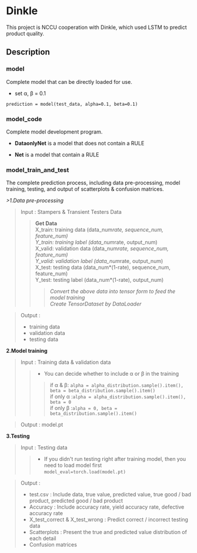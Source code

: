 # Dinkle

This project is NCCU cooperation with Dinkle, which used LSTM to predict product quality.

## Description

### model

Complete model that can be directly loaded for use.

- set α, β = 0.1

`prediction = model(test_data, alpha=0.1, beta=0.1)`

### model_code

Complete model development program.

- **DataonlyNet** is a model that does not contain a RULE

- **Net** is a model that contain a RULE

### model_train_and_test

The complete prediction process, including data pre-processing, model training, testing, and output of scatterplots & confusion matrices. 

*>*1.Data pre-processing**
>Input : Stampers & Transient Testers Data
>>**Get Data**  
>>    X_train: training data (data_num*rate, sequence_num, feature_num)  
>>    Y_train: training label (data_num*rate, output_num)  
>>    X_valid: validation data (data_num*rate, sequence_num, feature_num)  
>>    Y_valid: validation label (data_num*rate, output_num)  
>>    X_test: testing data (data_num*(1-rate), sequence_num, feature_num)  
>>    Y_test: testing label (data_num*(1-rate), output_num)  
>>>_Convert the above data into tensor form to feed the model training_      
>>>_Create TensorDataset by DataLoader_   

>Output :
> - training data
> - validation data
> - testing data  

**2.Model training**
>Input : Training data & validation data   
>> - You can decide whether to include α or β in the training  
>>> if α & β: `alpha = alpha_distribution.sample().item(), beta = beta_distribution.sample().item()`  
>>> if only α :`alpha = alpha_distribution.sample().item(), beta = 0`  
>>> if only β :`alpha = 0, beta = beta_distribution.sample().item()` 
 
>Output : model.pt   

**3.Testing**
> Input : Testing data  
>> - If you didn't run testing right after training model, then you need to load model first  
>> `model_eval=torch.load(model.pt)`  
 
> Output : 
> - test.csv : Include data, true value, predicted value, true good / bad product, predicted good / bad product
> - Accuracy : Include accuracy rate, yield accuracy rate, defective accuracy rate  
> - X_test_correct & X_test_wrong : Predict correct / incorrect testing data 
> - Scatterplots : Present the true and predicted value distribution of each detail  
> - Confusion matrices  




     

